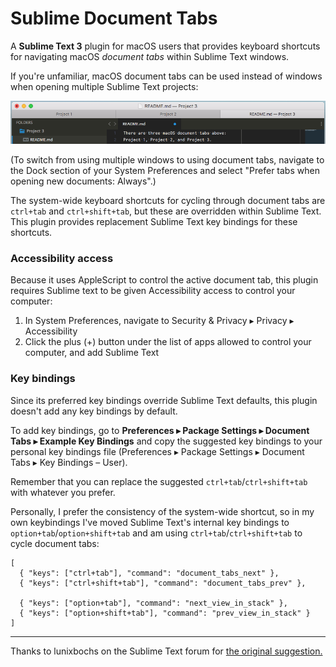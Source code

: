 # Sublime Document Tabs

A **Sublime Text 3** plugin for macOS users that provides keyboard shortcuts for navigating macOS _document tabs_ within Sublime Text windows.

If you're unfamiliar, macOS document tabs can be used instead of windows when opening multiple Sublime Text projects:

![](https://github.com/redoPop/SublimeDocumentTabs/raw/master/doc-images/tabs.png)

(To switch from using multiple windows to using document tabs, navigate to the Dock section of your System Preferences and select "Prefer tabs when opening new documents: Always".)

The system-wide keyboard shortcuts for cycling through document tabs are `ctrl+tab` and `ctrl+shift+tab`, but these are overridden within Sublime Text. This plugin provides replacement Sublime Text key bindings for these shortcuts.

### Accessibility access

Because it uses AppleScript to control the active document tab, this plugin requires Sublime text to be given Accessibility access to control your computer:

1. In System Preferences, navigate to Security & Privacy ▸ Privacy ▸ Accessibility
2. Click the plus (+) button under the list of apps allowed to control your computer, and add Sublime Text

### Key bindings

Since its preferred key bindings override Sublime Text defaults, this plugin doesn't add any key bindings by default.

To add key bindings, go to **Preferences ▸ Package Settings ▸ Document Tabs ▸ Example Key Bindings** and copy the suggested key bindings to your personal key bindings file (Preferences ▸ Package Settings ▸ Document Tabs ▸ Key Bindings – User).

Remember that you can replace the suggested `ctrl+tab`/`ctrl+shift+tab` with whatever you prefer.

Personally, I prefer the consistency of the system-wide shortcut, so in my own keybindings I've moved Sublime Text's internal key bindings to `option+tab`/`option+shift+tab` and am using `ctrl+tab`/`ctrl+shift+tab` to cycle document tabs:

```
[
  { "keys": ["ctrl+tab"], "command": "document_tabs_next" },
  { "keys": ["ctrl+shift+tab"], "command": "document_tabs_prev" },

  { "keys": ["option+tab"], "command": "next_view_in_stack" },
  { "keys": ["option+shift+tab"], "command": "prev_view_in_stack" }
]
```

---

Thanks to lunixbochs on the Sublime Text forum for [the original suggestion.](https://forum.sublimetext.com/t/keyboard-shortcut-for-switching-between-fullscreen-sublime-projects-macos/25322/9)

